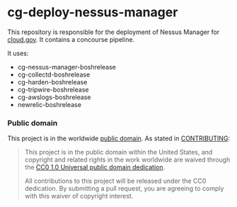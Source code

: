 # cg-deploy-nessus-manager

This repository is responsible for the deployment of Nessus Manager for [cloud.gov](https://cloud.gov). It contains a concourse pipeline.

It uses:
- cg-nessus-manager-boshrelease
- cg-collectd-boshrelease
- cg-harden-boshrelease
- cg-tripwire-boshrelease
- cg-awslogs-boshrelease
- newrelic-boshrelease

### Public domain

This project is in the worldwide [public domain](LICENSE.md). As stated in [CONTRIBUTING](CONTRIBUTING.md):

> This project is in the public domain within the United States, and copyright and related rights in the work worldwide are waived through the [CC0 1.0 Universal public domain dedication](https://creativecommons.org/publicdomain/zero/1.0/).
>
> All contributions to this project will be released under the CC0 dedication. By submitting a pull request, you are agreeing to comply with this waiver of copyright interest.
